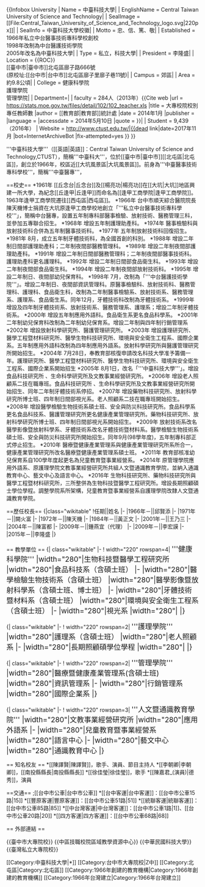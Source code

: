 {{Infobox University
| Name          = 中臺科技大學|
| EnglishName   = Central Taiwan University of Science and Technology|
| SealImage     = [[File:Central_Taiwan_University_of_Science_and_Technology_logo.svg|220px]]|
| SealInfo      = 中臺科技大學校徽|
| Motto         = 忠、信、篤、敬|
| Established   = 1966年私立中台醫事技術專科學校創校<br>1998年改制為中台醫護技術學院<br>2005年改名為中臺科技大學|
| Type          = 私立，科技大學|
| President     = 李隆盛|
| Location      = {{ROC}}<br>[[臺中市|臺中市]]北屯區廍子路666號<br>(原校址:[[台中市|台中市]]北屯區廍子里廍子巷11號)|
| Campus        = 郊區|
| Area          = 約9.8公頃|
| College       = 健康科學院<br/>護理學院<br/>管理學院|
| Department=| 
| faculty      = 284人（2013年）<ref>{{Cite web |url = https://stats.moe.gov.tw/files/detail/102/102_teacher.xls |title = 大專校院校別專任教師數 |author = [[教育部|教育部]]統計處 |date = 2014年1月 |publisher =  |language =  |accessdate = 2014年5月10日 |quote =  }}</ref>|
| Student      = 9,439（2016年）
| Website      = http://www.ctust.edu.tw/|{{dead link|date=2017年11月 |bot=InternetArchiveBot |fix-attempted=yes }}
}}

'''中臺科技大學'''（[[英語|英語]]：Central Taiwan University of Science and Technology,CTUST），簡稱'''中臺科大'''，位於[[臺中市|臺中市]][[北屯區|北屯區]]，創立於1966年，校區近[[大坑風景區|大坑風景區]]。前身為'''中臺醫事技術專科學校'''，簡稱'''中臺醫專'''，

==校史==
*1961年 [[丘念台|丘念台]]及[[楊亮功|楊亮功]]在[[大坑|大坑]]地區興建一所大學，為紀念[[丘逢甲|丘逢甲]]而命名為[[逢甲工商學院|逢甲工商學院]]。1963年逢甲工商學院遷往[[西屯區|西屯區]]。
*1966年 台中市順天綜合醫院院長陳天機博士捐資在大坑原逢甲工商學校地創立「'''私立中台醫事技術專科學校'''」，簡稱中台醫專，設置五年制專科部醫事檢驗、放射技術、醫務管理三科，並參加五專聯合招生。
*1968年 增設五年制護理助產科。
*1974年 醫事檢驗科與放射技術科合併為五年制醫事技術科。
*1977年 五年制放射技術科回復招生。
*1981年 8月，成立五年制牙體技術科，為全國首創的科別。
*1988年 增設二年制日間部護理助產科；二年制夜間部醫務管理科。
*1989年 增設二年制夜間部護理助產科。
*1991年 增設二年制日間部醫務管理科；二年制夜間部醫事技術科。護理助產科更名護理科。
*1992年 增設二年制日間部食品衛生科。
*1993年 增設二年制夜間部食品衛生科。
*1994年 增設二年制夜間部放射技術科。
*1995年 增設二年制日、夜間部幼兒保育科。
*1998年 7月，改制為「'''中台醫護技術學院'''」。增設二年制日、夜間部資訊管理科。原醫事檢驗科、放射技術科、醫務管理科、護理科、食品衛生科，改制為二年制醫事檢驗系、放射技術系、醫務管理系、護理系、食品衛生系。同年12月，牙體技術科改制為牙體技術系。
*1999年 增設及四年制牙體技術系、放射技術系、醫務管理系、護理系；增設二年制牙體技術系。
*2000年 增設五年制應用外語科。食品衛生系更名食品科學系。
*2001年 二年制幼兒保育科改制為二年制幼兒保育系。增設二年制與四年制行銷管理系
*2002年 增設放射科學研究所、醫護管理研究所。
*2003年 增設護理研究所、醫學工程暨材料研究所、醫學生物科技研究所、環境與安全衛生工程系、國際企業系。五年制應用外語科改制為四年制應用外語系。放射科學研究所與醫護管理研究所開始招生。
*2004年 7月28日，奉教育部核復申請改名科技大學准予籌備一年。護理研究所、醫學工程暨材料研究所、醫學生物科技研究所、環境與安全衛生工程系、國際企業系開始招生 
*2005年 8月1日，改名「'''中臺科技大學'''」。增設食品科技研究所 、生命科學研究所及文教事業經營研究所。
*2006年 增設老人照顧系二技在職專班。食品科技研究所 、生命科學研究所及文教事業經營研究所開始招生、同年二年制牙體技術系停招。
*2007年 增設藥物科技研究所、放射科學研究所博士班、四年制日間部視光系。老人照顧系二技在職專班開始招生。
*2008年 增設醫學檢驗生物技術系碩士班、安全與防災科技研究所。食品科學系更名食品科技系、醫護管理研究所更名健康產業管理研究所。藥物科技研究所、放射科學研究所博士班、四年制日間部視光系開始招生。
*2009年 放射技術系改名醫學影像暨放射科學系、牙體技術系改名牙體技術暨材料系。醫學檢驗生物技術系碩士班、安全與防災科技研究所開始招生。同年9月(98學年度)，五年制專科部正式停止招生。
*2010年 醫療暨健康產業管理系與健康產業管理研究所系所合一，健康產業管理研究所改名醫療暨健康產業管理系碩士班。
*2011年 教育部核准幼兒保育系自100學年度起更名為兒童教育暨事業經營系。
*2014年 原管理學院應用外語系、原護理學院文教事業經營研究所共組人文暨通識教育學院，並納入通識教育中心、藝文中心及語言中心。
*2016年 生物科技研究所、藥物科技研究所與醫學工程暨材料研究所，三所整併為生物科技暨醫學工程研究所。增設長期照顧碩士學位學程。調整學院系所架構，兒童教育暨事業經營系自護理學院改隸人文暨通識教育學院。

==歷任校長==
{|class="wikitable" 
!任期||姓名
|-
|1966年－||邱賢添
|-
|1971年－||闕火富
|-
|1972年－||陳天機
|-
|1984年－||黃正文
|-
|2001年－||王乃三
|-
|2004年－||陳富都
|-
|2009年－||鍾燕宜（代理）
|-
|2009年－||李宏謨
|-
|2015年－||李隆盛
|}

== 教學單位 ==
{| class="wikitable"
|- 
! width="220" rowspan=4| <span style="font-size:14pt;"> '''健康科學院'''
|width="280"|生物科技暨醫學工程研究所 
|width="280"|食品科技系（含碩士班）
|- 
|width="280"|醫學檢驗生物技術系（含碩士班） 
|width="280"|醫學影像暨放射科學系（含碩士班、博士班）
|- 
|width="280"|牙體技術暨材料系（含碩士班） 
|width="280"|環境與安全衛生工程系（含碩士班）
|- 
|width="280"|視光系
|width="280"|
|} 

{| class="wikitable"
|-
! width="220" rowspan=2| <span style="font-size:14pt;"> '''護理學院'''
|width="280"|護理系（含碩士班）
|width="280"|老人照顧系
|- 
|width="280"|長期照顧碩學位學程
|width="280"|
|} 

{| class="wikitable"
|-
! width="220" rowspan=2| <span style="font-size:14pt;"> '''管理學院'''
|width="280"|醫療暨健康產業管理系(含碩士班)
|width="280"|資訊管理系
|- 
|width="280"|行銷管理系
|width="280"|國際企業系
|}

{| class="wikitable"
|-
! width="220" rowspan=3| <span style="font-size:14pt;"> '''人文暨通識教育學院'''
|width="280"|文教事業經營研究所
|width="280"|應用外語系
|- 
|width="280"|兒童教育暨事業經營系 
|width="280"|語言中心
|- 
|width="280"|藝文中心 
|width="280"|通識教育中心
|}

== 知名校友 ==
*[[陳譯賢|陳譯賢]]，歌手、演員、節目主持人
*[[李朝卿|李朝卿]]，[[南投縣縣長|南投縣縣長]]
*[[徐佳瑩|徐佳瑩]]，歌手
*[[陳嘉君_(演員)|德秀]]，演員

==交通==
;[[台中市公車|台中市公車]]
*[[台中客運|台中客運]]：[[台中市公車15路|15]]
*[[豐原客運|豐原客運]]：[[台中市公車51路|51]]
*[[統聯客運|統聯客運]]：[[台中市公車85路|85]]
*[[中台灣客運|中台灣客運]]：[[台中市公車1路|1]]、[[台中市公車20路|20]]
*[[四方客運|四方客運]]：[[台中市公車68路|68]]

== 外部連結 ==



{{臺中市大專院校}}
{{中區技職校院區域教學資源中心}}
{{中華民國科技大學}}
{{臺灣私立大專院校}}

[[Category:中臺科技大學|*]]
[[Category:台中市大專院校|Z中]]
[[Category:北屯區|Category:北屯區]]
[[Category:1966年創建的教育機構|Category:1966年創建的教育機構]]
[[Category:1966年台灣建立|Category:1966年台灣建立]]